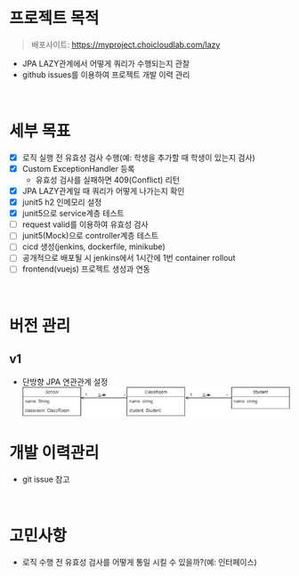 # 프로젝트 목적
> 배포사이트: https://myproject.choicloudlab.com/lazy
* JPA LAZY관계에서 어떻게 쿼리가 수행되는지 관찰
* github issues를 이용하여 프로젝트 개발 이력 관리

<br>

# 세부 목표
- [x] 로직 실행 전 유효성 검사 수행(예: 학생을 추가할 때 학생이 있는지 검사)
- [x] Custom ExceptionHandler 등록
    * 유효성 검사를 실패하면 409(Conflict) 리턴
- [x] JPA LAZY관계일 때 쿼리가 어떻게 나가는지 확인
- [x] junit5 h2 인메모리 설정
- [x] junit5으로 service계층 테스트
- [ ] request valid를 이용하여 유효성 검사
- [ ] junit5(Mock)으로 controller계층 테스트
- [ ] cicd 생성(jenkins, dockerfile, minikube)
- [ ] 공개적으로 배포될 시 jenkins에서 1시간에 1번 container rollout
- [ ] frontend(vuejs) 프로젝트 생성과 연동

<br>

# 버전 관리
## v1
* 단방향 JPA 연관관계 설정
![](imgs/oneway.png)

# 개발 이력관리
* git issue 참고

<br>

# 고민사항
* 로직 수행 전 유효성 검사를 어떻게 통일 시킬 수 있을까?(예: 인터페이스)
